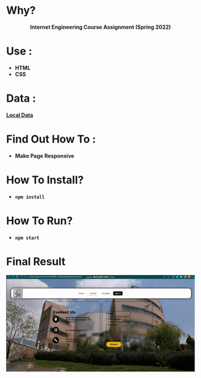 
# Why?
<p align="center">
    <b>Internet Engineering Course Assignment (Spring 2022)
</p>


# Use : 
- HTML 
- CSS


# Data :

[Local Data](./assets) 

# Find Out How To  :

-  Make Page Responsive



# How To Install?
- `npm install`

# How To Run?
- `npm start`



# Final Result 

<p align="center">
  <img src="show.gif" alt="animated" />
</p>
